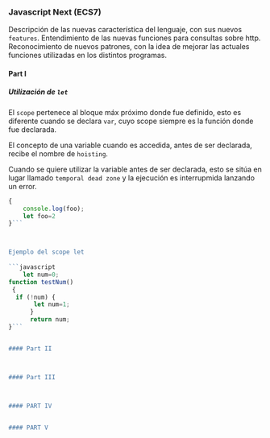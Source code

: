 ### Javascript Next (ECS7)

   Descripción de las nuevas característica del lenguaje, con sus nuevos `features`.
   Entendimiento de las nuevas funciones para consultas sobre http.
   Reconocimiento de nuevos patrones, con la idea de mejorar las actuales funciones utilizadas en los distintos programas.


#### Part I

##### Utilización de `let`
El `scope` pertenece al bloque máx próximo donde fue definido, esto es diferente cuando
se declara `var`, cuyo scope siempre es la función donde fue declarada.
    
El concepto de una variable cuando es accedida, antes de ser declarada, recibe el nombre
de `hoisting`.
    
 Cuando se quiere utilizar la variable antes de ser declarada, esto se sitúa en lugar llamado
`temporal dead zone` y la ejecución es interrupmida lanzando un error.
        
        
```javascript
{
    console.log(foo);
    let foo=2
}```



Ejemplo del scope let
    
```javascript
    let num=0;
function testNum()
 {
  if (!num) {
       let num=1;
      }
      return num;
}```


#### Part II



#### Part III



#### PART IV


#### PART V
 
